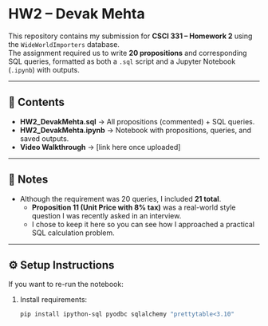 # HW2 – Devak Mehta

This repository contains my submission for **CSCI 331 – Homework 2** using the `WideWorldImporters` database.  
The assignment required us to write **20 propositions** and corresponding SQL queries, formatted as both a `.sql` script and a Jupyter Notebook (`.ipynb`) with outputs.

---

## 📂 Contents
- **HW2_DevakMehta.sql** → All propositions (commented) + SQL queries.  
- **HW2_DevakMehta.ipynb** → Notebook with propositions, queries, and saved outputs.  
- **Video Walkthrough** → [link here once uploaded]  

---

## 📝 Notes
- Although the requirement was 20 queries, I included **21 total**.  
  - **Proposition 11 (Unit Price with 8% tax)** was a real-world style question I was recently asked in an interview.  
  - I chose to keep it here so you can see how I approached a practical SQL calculation problem.


---

## ⚙️ Setup Instructions
If you want to re-run the notebook:
1. Install requirements:
   ```bash
   pip install ipython-sql pyodbc sqlalchemy "prettytable<3.10"
